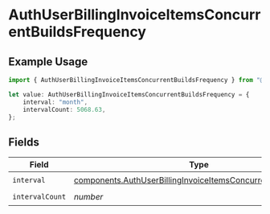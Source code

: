 # AuthUserBillingInvoiceItemsConcurrentBuildsFrequency

## Example Usage

```typescript
import { AuthUserBillingInvoiceItemsConcurrentBuildsFrequency } from "@vercel/sdk/models/components";

let value: AuthUserBillingInvoiceItemsConcurrentBuildsFrequency = {
    interval: "month",
    intervalCount: 5068.63,
};
```

## Fields

| Field                                                                                                                                            | Type                                                                                                                                             | Required                                                                                                                                         | Description                                                                                                                                      |
| ------------------------------------------------------------------------------------------------------------------------------------------------ | ------------------------------------------------------------------------------------------------------------------------------------------------ | ------------------------------------------------------------------------------------------------------------------------------------------------ | ------------------------------------------------------------------------------------------------------------------------------------------------ |
| `interval`                                                                                                                                       | [components.AuthUserBillingInvoiceItemsConcurrentBuildsInterval](../../models/components/authuserbillinginvoiceitemsconcurrentbuildsinterval.md) | :heavy_check_mark:                                                                                                                               | N/A                                                                                                                                              |
| `intervalCount`                                                                                                                                  | *number*                                                                                                                                         | :heavy_check_mark:                                                                                                                               | N/A                                                                                                                                              |